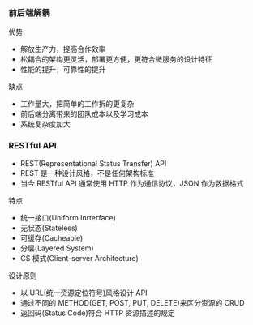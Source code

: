 ### 前后端解耦

优势
* 解放生产力，提高合作效率
* 松耦合的架构更灵活，部署更方便，更符合微服务的设计特征
* 性能的提升，可靠性的提升

缺点
* 工作量大，把简单的工作拆的更复杂
* 前后端分离带来的团队成本以及学习成本
* 系统复杂度加大


### RESTful API

* REST(Representational Status Transfer) API
* REST 是一种设计风格，不是任何架构标准
* 当今 RESTful API 通常使用 HTTP 作为通信协议，JSON 作为数据格式

特点
* 统一接口(Uniform Inrterface)
* 无状态(Stateless)
* 可缓存(Cacheable)
* 分层(Layered System)
* CS 模式(Client-server Architecture)

设计原则
* 以 URL(统一资源定位符号)风格设计 API
* 通过不同的 METHOD(GET, POST, PUT, DELETE)来区分资源的 CRUD
* 返回码(Status Code)符合 HTTP 资源描述的规定
